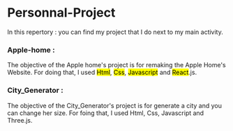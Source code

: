 # Personnal-Project

In this repertory : you can find my project that I do next to my main activity. 

### Apple-home :

The objective of the Apple home's project is for remaking the Apple Home's Website. 
For doing that, I used <mark>Html</mark>, <mark>Css</mark>, <mark>Javascript</mark> and <mark>React</mark>.js.

### City_Generator :

The objective of the City_Generator's project is for generate a city and you can change her size.
For foing that, I used Html, Css, Javascript and Three.js.